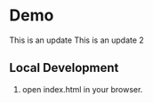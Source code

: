 # Demo
This is an update
This is an update 2


## Local Development
1. open index.html in your browser.
